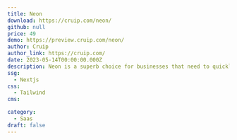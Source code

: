 ```yaml
---
title: Neon
download: https://cruip.com/neon/
github: null
price: 49
demo: https://preview.cruip.com/neon/
author: Cruip
author_link: https://cruip.com/
date: 2023-05-14T00:00:00.000Z
description: Neon is a superb choice for businesses that need to quickly create a landing page for a new product or validate business ideas.
ssg:
  - Nextjs
css:
  - Tailwind
cms:

category:
  - Saas
draft: false
---
```

